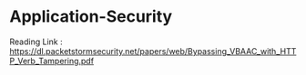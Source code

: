 # Application-Security
Reading
Link :  https://dl.packetstormsecurity.net/papers/web/Bypassing_VBAAC_with_HTTP_Verb_Tampering.pdf
